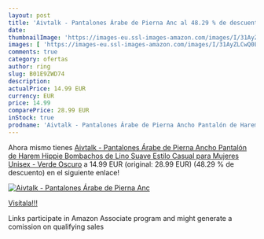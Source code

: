 ```yaml
---
layout: post
title: 'Aivtalk - Pantalones Árabe de Pierna Anc al 48.29 % de descuento'
date: 
thumbnailImage: 'https://images-eu.ssl-images-amazon.com/images/I/31AyZLCwQ0L._SL200_.jpg'
images: [ 'https://images-eu.ssl-images-amazon.com/images/I/31AyZLCwQ0L._SL200_.jpg' ]
comments: true
category: ofertas
author: ring
slug: B01E9ZWD74
description:
actualPrice: 14.99 EUR
currency: EUR
price: 14.99
comparePrice: 28.99 EUR
inStock: true
prodname: 'Aivtalk - Pantalones Árabe de Pierna Ancho Pantalón de Harem Hippie Bombachos de Lino Suave Estilo Casual para Mujeres Unisex - Verde Oscuro'
---
```


Ahora mismo tienes [Aivtalk - Pantalones Árabe de Pierna Ancho Pantalón de Harem Hippie Bombachos de Lino Suave Estilo Casual para Mujeres Unisex - Verde Oscuro](https://www.amazon.es/dp/B01E9ZWD74/?tag=tolees-21) a 14.99 EUR (original: 28.99 EUR) (48.29 %  de descuento) en el siguiente enlace!

[![Aivtalk - Pantalones Árabe de Pierna Anc](https://images-eu.ssl-images-amazon.com/images/I/31AyZLCwQ0L._SL200_.jpg)](https://www.amazon.es/dp/B01E9ZWD74/?tag=tolees-21)

[Visítala!!!](https://www.amazon.es/dp/B01E9ZWD74/?tag=tolees-21)

Links participate in Amazon Associate program and might generate a comission on qualifying sales
